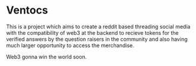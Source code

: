 # Ventocs 

This is a project which aims to create a reddit based threading social media with the compatibility of web3 at the backend to recieve tokens for the verified answers by the question raisers in the community and also having much larger opportunity to access the merchandise. 

Web3 gonna win the world soon.
